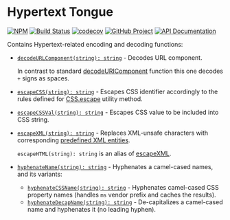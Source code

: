 Hypertext Tongue
================

[![NPM][npm-image]][npm-url]
[![Build Status][build-status-img]][build-status-link]
[![codecov][codecov-image]][codecov-url]
[![GitHub Project][github-image]][github-url]
[![API Documentation][api-docs-image]][API documentation]

Contains Hypertext-related encoding and decoding functions:

- [`decodeURLComponent(string): string`][decodeURLComponent] - Decodes URL component.

  In contrast to standard [decodeURIComponent] function this one decodes `+` signs as spaces.

- [`escapeCSS(string): string`][escapeCSS] - Escapes CSS identifier accordingly to the rules defined for [CSS.escape]
  utility method.

- [`escapeCSSVal(string): string`][escapeCSSVal] - Escapes CSS value to be included into CSS string.

- [`escapeXML(string): string`][escapeXML] - Replaces XML-unsafe characters with corresponding
  [predefined XML entities].

  `escapeHTML(string): string` is an alias of [escapeXML].

- [`hyphenateName(string): string`][hyphenateName] - Hyphenates a camel-cased names, and its variants:
  - [`hyphenateCSSName(string): string`][hyphenateCSSName] - Hyphenates camel-cased CSS property names
    (handles `ms` vendor prefix and caches the results).
  - [`hyphenateDecapName(string): string`][hyphenateDecapName] - De-capitalizes a camel-cased name and hyphenates it
    (no leading hyphen).

[npm-image]: https://img.shields.io/npm/v/@frontmeans/httongue.svg?logo=npm
[npm-url]: https://www.npmjs.com/package/@frontmeans/httongue
[build-status-img]: https://github.com/frontmeans/httongue/workflows/Build/badge.svg
[build-status-link]: https://github.com/frontmeans/httongue/actions?query=workflow%3ABuild
[codecov-image]: https://codecov.io/gh/frontmeans/httongue/branch/master/graph/badge.svg
[codecov-url]: https://codecov.io/gh/frontmeans/httongue
[github-image]: https://img.shields.io/static/v1?logo=github&label=GitHub&message=project&color=informational
[github-url]: https://github.com/frontmeans/httongue
[api-docs-image]: https://img.shields.io/static/v1?logo=typescript&label=API&message=docs&color=informational
[API documentation]: https://frontmeans.github.io/httongue/ 

[decodeURLComponent]: https://frontmeans.github.io/httongue/globals.html#decodeURLComponent
[escapeCSS]: https://frontmeans.github.io/httongue/globals.html#escapeCSS
[escapeCSSVal]: https://frontmeans.github.io/httongue/globals.html#escapeCSSVal
[escapeXML]: https://frontmeans.github.io/httongue/globals.html#escapeXML
[hyphenateCSSName]: https://frontmeans.github.io/httongue/globals.html#hyphenateCSSName
[hyphenateDecapName]: https://frontmeans.github.io/httongue/globals.html#hyphenateDecapName
[hyphenateName]: https://frontmeans.github.io/httongue/globals.html#hyphenateName

[decodeURIComponent]: https://developer.mozilla.org/en-US/docs/Web/JavaScript/Reference/Global_Objects/decodeURIComponent
[CSS.escape]: https://drafts.csswg.org/cssom/#the-css.escape%28%29-method
[predefined XML entities]: https://en.wikipedia.org/wiki/List_of_XML_and_HTML_character_entity_references#Predefined_entities_in_XML

